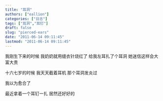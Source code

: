 ```yaml
---
title: "耳洞"
authors: ["eallion"]
categories: ["日志"]
tags: ["耳洞","耳钉"]
draft: false
slug: "pierced-ears"
date: "2011-06-14 09:11:45"
lastmod: "2011-06-14 09:11:45"
---
```


我刚生下来的时候
我奶奶就用缝衣针烧红了
给我左耳扎了个耳洞
她迷信这样会大富大贵

十六七岁的时候
我天天截着耳机
那个耳洞发炎过

我以为愈合了

最近拿着一个耳钉一扎
居然还好好的
